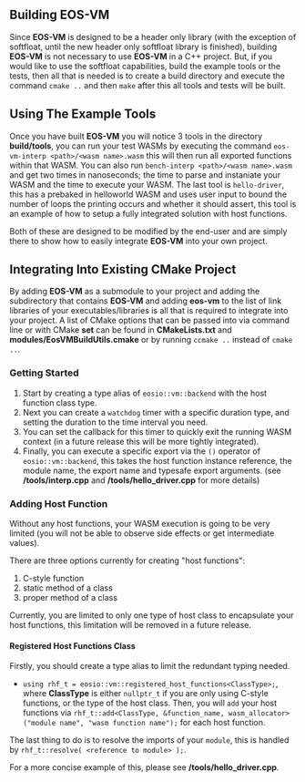## Building EOS-VM
Since __EOS-VM__ is designed to be a header only library (with the exception of softfloat, until the new header only softfloat library is finished), building __EOS-VM__ is not necessary
to use __EOS-VM__ in a C++ project. But, if you would like to use the softfloat capabilities, build the example tools or the tests, then all that is needed is to create a build directory
and execute the command `cmake ..` and then `make` after this all tools and tests will be built.

## Using The Example Tools
Once you have built __EOS-VM__ you will notice 3 tools in the directory **build/tools**, you can run your test WASMs by executing the command `eos-vm-interp <path>/<wasm name>.wasm` this
will then run all exported functions within that WASM.  You can also run `bench-interp <path>/<wasm name>.wasm` and get two times in nanoseconds; the time to parse and instaniate your WASM
and the time to execute your WASM.  The last tool is `hello-driver`, this has a prebaked in helloworld WASM and uses user input to bound the number of loops the printing occurs and whether
it should assert, this tool is an example of how to setup a fully integrated solution with host functions.

Both of these are designed to be modified by the end-user and are simply there to show how to easily integrate __EOS-VM__ into your own project.

## Integrating Into Existing CMake Project
By adding __EOS-VM__ as a submodule to your project and adding the subdirectory that contains __EOS-VM__ and adding **eos-vm** to the list of link libraries of your executables/libraries
is all that is required to integrate into your project.  A list of CMake options that can be passed into via command line or with CMake **set** can be found in **CMakeLists.txt** and
**modules/EosVMBuildUtils.cmake** or by running `ccmake ..` instead of `cmake ..`.

### Getting Started
 1) Start by creating a type alias of `eosio::vm::backend` with the host function class type.
 2) Next you can create a `watchdog` timer with a specific duration type, and setting the duration to the time interval you need.  
 3) You can set the callback for this timer to quickly exit the running WASM context (in a future release this will be more tightly integrated).  
 4) Finally, you can execute a specific export via the `()` operator of `eosio::vm::backend`, this takes the host function instance reference, the module name, the export name and typesafe export arguments. (see **/tools/interp.cpp** and **/tools/hello_driver.cpp** for more details)

### Adding Host Function
Without any host functions, your WASM execution is going to be very limited (you will not be able to observe side effects or get intermediate values).  

There are three options currently for creating "host functions":
   1) C-style function
   2) static method of a class
   3) proper method of a class

Currently, you are limited to only one type of host class to encapsulate your host functions, this limitation will be removed in a future release.

#### Registered Host Functions Class
Firstly, you should create a type alias to limit the redundant typing needed.
   - `using rhf_t = eosio::vm::registered_host_functions<ClassType>;`, where **ClassType** is either `nullptr_t` if you are only using C-style functions, or the type of the host class.
Then, you will `add` your host functions via `rhf_t::add<ClassType, &function_name, wasm_allocator>("module name", "wasm function name");` for each host function.

The last thing to do is to resolve the imports of your `module`, this is handled by `rhf_t::resolve( <reference to module> );`.

For a more concise example of this, please see **/tools/hello_driver.cpp**.
